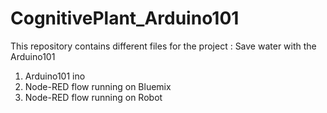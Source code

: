 # CognitivePlant_Arduino101
This repository contains different files for the project : Save water with the Arduino101
1. Arduino101 ino
1. Node-RED flow running on Bluemix
1. Node-RED flow running on Robot
